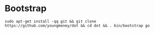 # Bootstrap

```
sudo apt-get install -qq git && git clone https://github.com/youngmoney/dot && cd dot && . bin/bootstrap go
```
